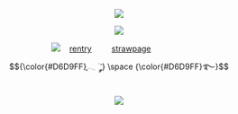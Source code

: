 <p align="center"
  
 ![](https://files.catbox.moe/129vm9.png)
<p align="center"
 
 ![](https://komarev.com/ghpvc/?username=your-github-username&color=D6D9FF&label=freaks&abbreviated=true)
<p align="center"
 
![](https://i.postimg.cc/BvY0WSnD/gtdk21-1.png)‎‎ ‎ ‎ ‎  [rentry](https://rentry.co/twohundredshots)‎ ‎ ‎ ‎ ‎  ‎ ‎ ‎ ‎ [strawpage](https://spireofdeciet.straw.page/)‎ ‎ ‎ ‎ ‎ ‎ ‎ ‎ ‎ ‎ ‎ ‎ ‎ ‎ ‎ ‎ ‎ $${\color{#D6D9FF}ִֶָ𓂃 ࣪ ִֶָ་༘} \space {\color{#D6D9FF}࿐}$$
<p align="center"

 ![]()
 <p align="center"
 
  ![](https://files.catbox.moe/1jocc7.png)
<p align="center"
